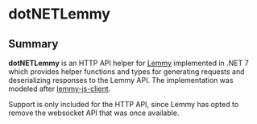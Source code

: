 # dotNETLemmy

## Summary

**dotNETLemmy** is an HTTP API helper for [Lemmy](https://github.com/LemmyNet/lemmy) implemented in .NET 7  which provides helper functions and types for generating requests and deserializing responses to the Lemmy API. The implementation was modeled after [lemmy-js-client](https://github.com/LemmyNet/lemmy-js-client).

Support is only included for the HTTP API, since Lemmy has opted to remove the websocket API that was once available.